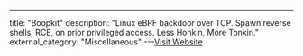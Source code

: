 ---
title: "Boopkit"
description: "Linux eBPF backdoor over TCP. Spawn reverse shells, RCE, on prior privileged access. Less Honkin, More Tonkin."
external_category: "Miscellaneous"
---[Visit Website](https://github.com/kris-nova/boopkit)

